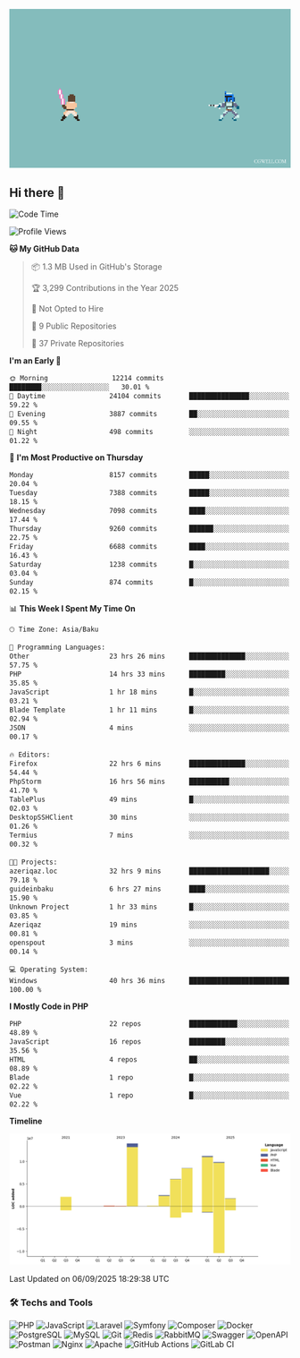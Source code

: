 <!--WALLPAPER-->
<p align='center'>
  <img src='assets/wallpapers/14.gif' alt='Banner'>
</p>
<!--/WALLPAPER-->

## Hi there 👋

<!--START_SECTION:waka-->
![Code Time](http://img.shields.io/badge/Code%20Time-237%20hrs%2038%20mins-blue)

![Profile Views](http://img.shields.io/badge/Profile%20Views-0-blue)

**🐱 My GitHub Data** 

> 📦 1.3 MB Used in GitHub's Storage 
 > 
> 🏆 3,299 Contributions in the Year 2025
 > 
> 🚫 Not Opted to Hire
 > 
> 📜 9 Public Repositories 
 > 
> 🔑 37 Private Repositories 
 > 
**I'm an Early 🐤** 

```text
🌞 Morning                12214 commits       ████████░░░░░░░░░░░░░░░░░   30.01 % 
🌆 Daytime                24104 commits       ███████████████░░░░░░░░░░   59.22 % 
🌃 Evening                3887 commits        ██░░░░░░░░░░░░░░░░░░░░░░░   09.55 % 
🌙 Night                  498 commits         ░░░░░░░░░░░░░░░░░░░░░░░░░   01.22 % 
```
📅 **I'm Most Productive on Thursday** 

```text
Monday                   8157 commits        █████░░░░░░░░░░░░░░░░░░░░   20.04 % 
Tuesday                  7388 commits        █████░░░░░░░░░░░░░░░░░░░░   18.15 % 
Wednesday                7098 commits        ████░░░░░░░░░░░░░░░░░░░░░   17.44 % 
Thursday                 9260 commits        ██████░░░░░░░░░░░░░░░░░░░   22.75 % 
Friday                   6688 commits        ████░░░░░░░░░░░░░░░░░░░░░   16.43 % 
Saturday                 1238 commits        █░░░░░░░░░░░░░░░░░░░░░░░░   03.04 % 
Sunday                   874 commits         █░░░░░░░░░░░░░░░░░░░░░░░░   02.15 % 
```


📊 **This Week I Spent My Time On** 

```text
🕑︎ Time Zone: Asia/Baku

💬 Programming Languages: 
Other                    23 hrs 26 mins      ██████████████░░░░░░░░░░░   57.75 % 
PHP                      14 hrs 33 mins      █████████░░░░░░░░░░░░░░░░   35.85 % 
JavaScript               1 hr 18 mins        █░░░░░░░░░░░░░░░░░░░░░░░░   03.21 % 
Blade Template           1 hr 11 mins        █░░░░░░░░░░░░░░░░░░░░░░░░   02.94 % 
JSON                     4 mins              ░░░░░░░░░░░░░░░░░░░░░░░░░   00.17 % 

🔥 Editors: 
Firefox                  22 hrs 6 mins       ██████████████░░░░░░░░░░░   54.44 % 
PhpStorm                 16 hrs 56 mins      ██████████░░░░░░░░░░░░░░░   41.70 % 
TablePlus                49 mins             █░░░░░░░░░░░░░░░░░░░░░░░░   02.03 % 
DesktopSSHClient         30 mins             ░░░░░░░░░░░░░░░░░░░░░░░░░   01.26 % 
Termius                  7 mins              ░░░░░░░░░░░░░░░░░░░░░░░░░   00.32 % 

🐱‍💻 Projects: 
azeriqaz.loc             32 hrs 9 mins       ████████████████████░░░░░   79.18 % 
guideinbaku              6 hrs 27 mins       ████░░░░░░░░░░░░░░░░░░░░░   15.90 % 
Unknown Project          1 hr 33 mins        █░░░░░░░░░░░░░░░░░░░░░░░░   03.85 % 
Azeriqaz                 19 mins             ░░░░░░░░░░░░░░░░░░░░░░░░░   00.81 % 
openspout                3 mins              ░░░░░░░░░░░░░░░░░░░░░░░░░   00.14 % 

💻 Operating System: 
Windows                  40 hrs 36 mins      █████████████████████████   100.00 % 
```

**I Mostly Code in PHP** 

```text
PHP                      22 repos            ████████████░░░░░░░░░░░░░   48.89 % 
JavaScript               16 repos            █████████░░░░░░░░░░░░░░░░   35.56 % 
HTML                     4 repos             ██░░░░░░░░░░░░░░░░░░░░░░░   08.89 % 
Blade                    1 repo              █░░░░░░░░░░░░░░░░░░░░░░░░   02.22 % 
Vue                      1 repo              █░░░░░░░░░░░░░░░░░░░░░░░░   02.22 % 
```



**Timeline**

![Lines of Code chart](https://raw.githubusercontent.com/feridnesibzade/feridnesibzade/main/assets/bar_graph.png)


 Last Updated on 06/09/2025 18:29:38 UTC
<!--END_SECTION:waka-->

### 🛠️ Techs and Tools

![PHP](https://img.shields.io/badge/PHP-777BB4?style=for-the-badge&logo=php&logoColor=white)
![JavaScript](https://img.shields.io/badge/JavaScript-F7DF1E?style=for-the-badge&logo=javascript&logoColor=000)
![Laravel](https://img.shields.io/badge/Laravel-F55247?style=for-the-badge&logo=laravel&logoColor=white)
![Symfony](https://img.shields.io/badge/Symfony-000000?style=for-the-badge&logo=symfony&logoColor=white)
![Composer](https://img.shields.io/badge/Composer-885630?style=for-the-badge&logo=composer&logoColor=white)
![Docker](https://img.shields.io/badge/Docker-2496ED?style=for-the-badge&logo=docker&logoColor=white)
![PostgreSQL](https://img.shields.io/badge/PostgreSQL-4169E1?style=for-the-badge&logo=postgresql&logoColor=white)
![MySQL](https://img.shields.io/badge/MySQL-4479A1?style=for-the-badge&logo=mysql&logoColor=white)
![Git](https://img.shields.io/badge/Git-F05032?style=for-the-badge&logo=git&logoColor=white)
![Redis](https://img.shields.io/badge/Redis-DC382D?style=for-the-badge&logo=redis&logoColor=white)
![RabbitMQ](https://img.shields.io/badge/RabbitMQ-FF6600?style=for-the-badge&logo=rabbitmq&logoColor=white)
![Swagger](https://img.shields.io/badge/Swagger-85EA2D?style=for-the-badge&logo=swagger&logoColor=black)
![OpenAPI](https://img.shields.io/badge/OpenAPI-6BA539?style=for-the-badge&logo=openapiinitiative&logoColor=white)
![Postman](https://img.shields.io/badge/Postman-FF6C37?style=for-the-badge&logo=postman&logoColor=white)
![Nginx](https://img.shields.io/badge/Nginx-009639?style=for-the-badge&logo=nginx&logoColor=white)
![Apache](https://img.shields.io/badge/Apache-D22128?style=for-the-badge&logo=apache&logoColor=white)
![GitHub Actions](https://img.shields.io/badge/GitHub%20Actions-2088FF?style=for-the-badge&logo=githubactions&logoColor=white)
![GitLab CI](https://img.shields.io/badge/GitLab%20CI-FC6D26?style=for-the-badge&logo=gitlab&logoColor=white)

